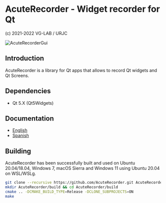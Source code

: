 # AcuteRecorder - Widget recorder for Qt

(c) 2021-2022 VG-LAB / URJC

![AcuteRecorderGui](https://user-images.githubusercontent.com/12167134/151855289-22cb478a-6e5a-4427-99e2-9fae234cacdc.png)

## Introduction

AcuteRecorder is a library for Qt apps that allows to record Qt widgets and Qt Screens.

## Dependencies

* Qt 5.X (Qt5Widgets)

## Documentation

- [English](docs/english.md)
- [Spanish](docs/spanish.md)

## Building

AcuteRecorder has been successfully built and used on Ubuntu 20.04/18.04, Windows 7, macOS Sierra
and Windows 11 using Ubuntu 20.04 on WSL/WSLg.

```bash
git clone --recursive https://github.com/AcuteRecorder.git AcuteRecorder
mkdir AcuteRecorder/build && cd AcuteRecorder/build
cmake .. -DCMAKE_BUILD_TYPE=Release -DCLONE_SUBPROJECTS=ON
make
```
